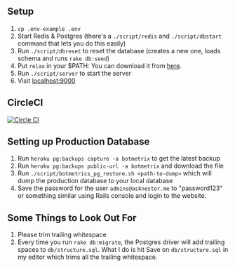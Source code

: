 ## Setup

1. `cp .env-example .env`
2. Start Redis & Postgres (there's a `./script/redis` and
   `./script/dbstart` command that lets you do this easily)
3. Run `./script/dbreset` to reset the database (creates a new one,
   loads schema and runs `rake db:seed`)
4. Put `relax` in your $PATH: You can download it from
   [here](https://dl.equinox.io/zerobotlabs/relax/beta).
5. Run `./script/server` to start the server
6. Visit [localhost:9000](http://localhost:9000)

## CircleCI

[![Circle CI](https://circleci.com/gh/zerobotlabs/bot_metrics.svg?style=svg&circle-token=363a196aec860f76e2ab58360a13f0621d043b9e)](https://circleci.com/gh/zerobotlabs/bot_metrics)

## Setting up Production Database

1. Run `heroku pg:backups capture -a botmetrix` to get the latest backup
2. Run `heroku pg:backups public-url -a botmetrix` and download the file
3. Run `./script/botmetrics_pg_restore.sh <path-to-dump>` which will
   dump the production database to your local database
4. Save the password for the user `admins@asknestor.me` to "password123"
   or something similar using Rails console and login to the website.

## Some Things to Look Out For

1. Please trim trailing whitespace
2. Every time you run `rake db:migrate`, the Postgres driver will add
   trailing spaces to `db/structure.sql`. What I do is hit Save on
`db/structure.sql` in my editor which trims all the trailing whitespace.
